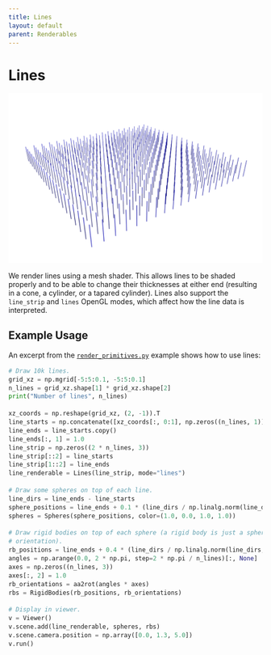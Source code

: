 ```yaml
---
title: Lines
layout: default
parent: Renderables
---
```


# Lines

![Lines](../assets/images/lines.png) 

We render lines using a mesh shader. This allows lines to be shaded properly and to be able to change their thicknesses at either end (resulting in a cone, a cylinder, or a tapared cylinder). Lines also support the `line_strip` and `lines` OpenGL modes, which affect how the line data is interpreted.


## Example Usage
An excerpt from the [`render_primitives.py`](https://github.com/eth-ait/aitviewer/blob/main/examples/render_primitives.py) example shows how to use lines:

```python
# Draw 10k lines.
grid_xz = np.mgrid[-5:5:0.1, -5:5:0.1]
n_lines = grid_xz.shape[1] * grid_xz.shape[2]
print("Number of lines", n_lines)

xz_coords = np.reshape(grid_xz, (2, -1)).T
line_starts = np.concatenate([xz_coords[:, 0:1], np.zeros((n_lines, 1)), xz_coords[:, 1:2]], axis=-1)
line_ends = line_starts.copy()
line_ends[:, 1] = 1.0
line_strip = np.zeros((2 * n_lines, 3))
line_strip[::2] = line_starts
line_strip[1::2] = line_ends
line_renderable = Lines(line_strip, mode="lines")

# Draw some spheres on top of each line.
line_dirs = line_ends - line_starts
sphere_positions = line_ends + 0.1 * (line_dirs / np.linalg.norm(line_dirs, axis=-1, keepdims=True))
spheres = Spheres(sphere_positions, color=(1.0, 0.0, 1.0, 1.0))

# Draw rigid bodies on top of each sphere (a rigid body is just a sphere with three axes representing its
# orientation).
rb_positions = line_ends + 0.4 * (line_dirs / np.linalg.norm(line_dirs, axis=-1, keepdims=True))
angles = np.arange(0.0, 2 * np.pi, step=2 * np.pi / n_lines)[:, None]
axes = np.zeros((n_lines, 3))
axes[:, 2] = 1.0
rb_orientations = aa2rot(angles * axes)
rbs = RigidBodies(rb_positions, rb_orientations)

# Display in viewer.
v = Viewer()
v.scene.add(line_renderable, spheres, rbs)
v.scene.camera.position = np.array([0.0, 1.3, 5.0])
v.run()
```